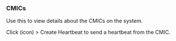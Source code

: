 ### CMICs

Use this to view details about the CMICs on the system.

Click (icon) > Create Heartbeat to send a heartbeat from the CMIC.
